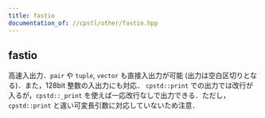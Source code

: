 ```yaml
---
title: fastio
documentation_of: //cpstl/other/fastio.hpp
---
```


## fastio
高速入出力．`pair` や `tuple`, `vector` も直接入出力が可能 (出力は空白区切りとなる)．また，128bit 整数の入出力にも対応．
`cpstd::print` での出力では改行が入るが，`cpstd::_print` を使えば一応改行なしで出力できる．ただし，`cpstd::print` と違い可変長引数に対応していないため注意．
